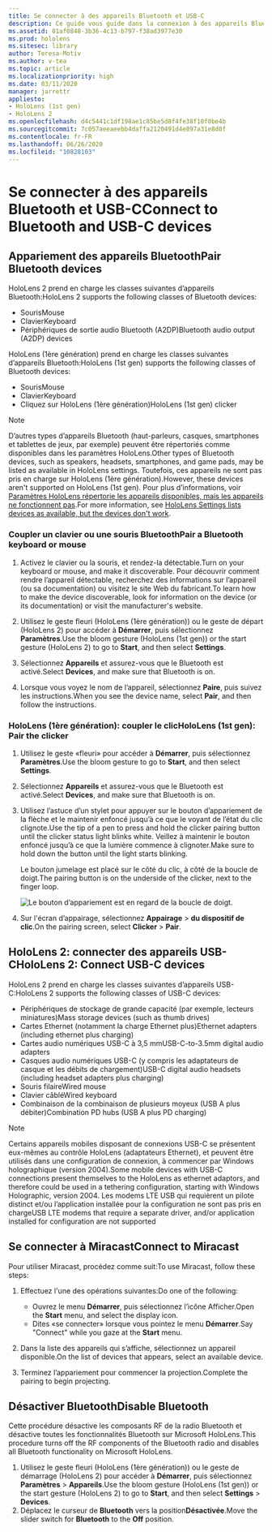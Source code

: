 ```yaml
---
title: Se connecter à des appareils Bluetooth et USB-C
description: Ce guide vous guide dans la connexion à des appareils Bluetooth et périphériques USB-C.
ms.assetid: 01af0848-3b36-4c13-b797-f38ad3977e30
ms.prod: hololens
ms.sitesec: library
author: Teresa-Motiv
ms.author: v-tea
ms.topic: article
ms.localizationpriority: high
ms.date: 03/11/2020
manager: jarrettr
appliesto:
- HoloLens (1st gen)
- HoloLens 2
ms.openlocfilehash: d4c5441c1df198ae1c85be5d8f4fe38f10f0be4b
ms.sourcegitcommit: 7c057aeeaeebb4daffa2120491d4e897a31e8d0f
ms.contentlocale: fr-FR
ms.lasthandoff: 06/26/2020
ms.locfileid: "10828103"
---
```

# <span data-ttu-id="119fe-103">Se connecter à des appareils Bluetooth et USB-C</span><span class="sxs-lookup"><span data-stu-id="119fe-103">Connect to Bluetooth and USB-C devices</span></span>

## <span data-ttu-id="119fe-104">Appariement des appareils Bluetooth</span><span class="sxs-lookup"><span data-stu-id="119fe-104">Pair Bluetooth devices</span></span>

<span data-ttu-id="119fe-105">HoloLens 2 prend en charge les classes suivantes d’appareils Bluetooth:</span><span class="sxs-lookup"><span data-stu-id="119fe-105">HoloLens 2 supports the following classes of Bluetooth devices:</span></span>

- <span data-ttu-id="119fe-106">Souris</span><span class="sxs-lookup"><span data-stu-id="119fe-106">Mouse</span></span>
- <span data-ttu-id="119fe-107">Clavier</span><span class="sxs-lookup"><span data-stu-id="119fe-107">Keyboard</span></span>
- <span data-ttu-id="119fe-108">Périphériques de sortie audio Bluetooth (A2DP)</span><span class="sxs-lookup"><span data-stu-id="119fe-108">Bluetooth audio output (A2DP) devices</span></span>

<span data-ttu-id="119fe-109">HoloLens (1ère génération) prend en charge les classes suivantes d’appareils Bluetooth:</span><span class="sxs-lookup"><span data-stu-id="119fe-109">HoloLens (1st gen) supports the following classes of Bluetooth devices:</span></span>

- <span data-ttu-id="119fe-110">Souris</span><span class="sxs-lookup"><span data-stu-id="119fe-110">Mouse</span></span>
- <span data-ttu-id="119fe-111">Clavier</span><span class="sxs-lookup"><span data-stu-id="119fe-111">Keyboard</span></span>
- <span data-ttu-id="119fe-112">Cliquez sur HoloLens (1ère génération)</span><span class="sxs-lookup"><span data-stu-id="119fe-112">HoloLens (1st gen) clicker</span></span>

> [!NOTE]
> <span data-ttu-id="119fe-113">D’autres types d’appareils Bluetooth (haut-parleurs, casques, smartphones et tablettes de jeux, par exemple) peuvent être répertoriés comme disponibles dans les paramètres HoloLens.</span><span class="sxs-lookup"><span data-stu-id="119fe-113">Other types of Bluetooth devices, such as speakers, headsets, smartphones, and game pads, may be listed as available in HoloLens settings.</span></span> <span data-ttu-id="119fe-114">Toutefois, ces appareils ne sont pas pris en charge sur HoloLens (1ère génération).</span><span class="sxs-lookup"><span data-stu-id="119fe-114">However, these devices aren't supported on HoloLens (1st gen).</span></span> <span data-ttu-id="119fe-115">Pour plus d’informations, voir [Paramètres HoloLens répertorie les appareils disponibles, mais les appareils ne fonctionnent pas](hololens-FAQ.md#hololens-settings-lists-devices-as-available-but-the-devices-dont-work).</span><span class="sxs-lookup"><span data-stu-id="119fe-115">For more information, see [HoloLens Settings lists devices as available, but the devices don't work](hololens-FAQ.md#hololens-settings-lists-devices-as-available-but-the-devices-dont-work).</span></span>

### <span data-ttu-id="119fe-116">Coupler un clavier ou une souris Bluetooth</span><span class="sxs-lookup"><span data-stu-id="119fe-116">Pair a Bluetooth keyboard or mouse</span></span>

1. <span data-ttu-id="119fe-117">Activez le clavier ou la souris, et rendez-la détectable.</span><span class="sxs-lookup"><span data-stu-id="119fe-117">Turn on your keyboard or mouse, and make it discoverable.</span></span> <span data-ttu-id="119fe-118">Pour découvrir comment rendre l’appareil détectable, recherchez des informations sur l’appareil (ou sa documentation) ou visitez le site Web du fabricant.</span><span class="sxs-lookup"><span data-stu-id="119fe-118">To learn how to make the device discoverable, look for information on the device (or its documentation) or visit the manufacturer's website.</span></span>

1. <span data-ttu-id="119fe-119">Utilisez le geste fleuri (HoloLens (1ère génération)) ou le geste de départ (HoloLens 2) pour accéder à **Démarrer**, puis sélectionnez **Paramètres**.</span><span class="sxs-lookup"><span data-stu-id="119fe-119">Use the bloom gesture (HoloLens (1st gen)) or the start gesture (HoloLens 2) to go to **Start**, and then select **Settings**.</span></span>
1. <span data-ttu-id="119fe-120">Sélectionnez **Appareils** et assurez-vous que le Bluetooth est activé.</span><span class="sxs-lookup"><span data-stu-id="119fe-120">Select **Devices**, and make sure that Bluetooth is on.</span></span>  
1. <span data-ttu-id="119fe-121">Lorsque vous voyez le nom de l’appareil, sélectionnez **Paire**, puis suivez les instructions.</span><span class="sxs-lookup"><span data-stu-id="119fe-121">When you see the device name, select **Pair**, and then follow the instructions.</span></span>

### <span data-ttu-id="119fe-122">HoloLens (1ère génération): coupler le clic</span><span class="sxs-lookup"><span data-stu-id="119fe-122">HoloLens (1st gen): Pair the clicker</span></span>

1. <span data-ttu-id="119fe-123">Utilisez le geste «fleuri» pour accéder à **Démarrer**, puis sélectionnez **Paramètres**.</span><span class="sxs-lookup"><span data-stu-id="119fe-123">Use the bloom gesture to go to **Start**, and then select **Settings**.</span></span>

1. <span data-ttu-id="119fe-124">Sélectionnez **Appareils** et assurez-vous que le Bluetooth est activé.</span><span class="sxs-lookup"><span data-stu-id="119fe-124">Select **Devices**, and make sure that Bluetooth is on.</span></span>

1. <span data-ttu-id="119fe-125">Utilisez l’astuce d’un stylet pour appuyer sur le bouton d’appariement de la flèche et le maintenir enfoncé jusqu’à ce que le voyant de l’état du clic clignote.</span><span class="sxs-lookup"><span data-stu-id="119fe-125">Use the tip of a pen to press and hold the clicker pairing button until the clicker status light blinks white.</span></span> <span data-ttu-id="119fe-126">Veillez à maintenir le bouton enfoncé jusqu’à ce que la lumière commence à clignoter.</span><span class="sxs-lookup"><span data-stu-id="119fe-126">Make sure to hold down the button until the light starts blinking.</span></span>  

   <span data-ttu-id="119fe-127">Le bouton jumelage est placé sur le côté du clic, à côté de la boucle de doigt.</span><span class="sxs-lookup"><span data-stu-id="119fe-127">The pairing button is on the underside of the clicker, next to the finger loop.</span></span>
   
   ![Le bouton d’appariement est en regard de la boucle de doigt.](images/use-hololens-clicker-1.png)
   
1. <span data-ttu-id="119fe-129">Sur l'écran d’appairage, sélectionnez **Appairage** > **du dispositif de clic**.</span><span class="sxs-lookup"><span data-stu-id="119fe-129">On the pairing screen, select **Clicker** > **Pair**.</span></span>

## <span data-ttu-id="119fe-130">HoloLens 2: connecter des appareils USB-C</span><span class="sxs-lookup"><span data-stu-id="119fe-130">HoloLens 2: Connect USB-C devices</span></span>

<span data-ttu-id="119fe-131">HoloLens 2 prend en charge les classes suivantes d’appareils USB-C:</span><span class="sxs-lookup"><span data-stu-id="119fe-131">HoloLens 2 supports the following classes of USB-C devices:</span></span>

- <span data-ttu-id="119fe-132">Périphériques de stockage de grande capacité (par exemple, lecteurs miniatures)</span><span class="sxs-lookup"><span data-stu-id="119fe-132">Mass storage devices (such as thumb drives)</span></span>
- <span data-ttu-id="119fe-133">Cartes Ethernet (notamment la charge Ethernet plus)</span><span class="sxs-lookup"><span data-stu-id="119fe-133">Ethernet adapters (including ethernet plus charging)</span></span>
- <span data-ttu-id="119fe-134">Cartes audio numériques USB-C à 3,5 mm</span><span class="sxs-lookup"><span data-stu-id="119fe-134">USB-C-to-3.5mm digital audio adapters</span></span>
- <span data-ttu-id="119fe-135">Casques audio numériques USB-C (y compris les adaptateurs de casque et les débits de chargement)</span><span class="sxs-lookup"><span data-stu-id="119fe-135">USB-C digital audio headsets (including headset adapters plus charging)</span></span>
- <span data-ttu-id="119fe-136">Souris filaire</span><span class="sxs-lookup"><span data-stu-id="119fe-136">Wired mouse</span></span>
- <span data-ttu-id="119fe-137">Clavier câblé</span><span class="sxs-lookup"><span data-stu-id="119fe-137">Wired keyboard</span></span>
- <span data-ttu-id="119fe-138">Combinaison de la combinaison de plusieurs moyeux (USB A plus débiter)</span><span class="sxs-lookup"><span data-stu-id="119fe-138">Combination PD hubs (USB A plus PD charging)</span></span>

> [!NOTE]
> <span data-ttu-id="119fe-139">Certains appareils mobiles disposant de connexions USB-C se présentent eux-mêmes au contrôle HoloLens (adaptateurs Ethernet), et peuvent être utilisés dans une configuration de connexion, à commencer par Windows holographique (version 2004).</span><span class="sxs-lookup"><span data-stu-id="119fe-139">Some mobile devices with USB-C connections present themselves to the HoloLens as ethernet adaptors, and therefore could be used in a tethering configuration, starting with Windows Holographic, version 2004.</span></span> <span data-ttu-id="119fe-140">Les modems LTE USB qui requièrent un pilote distinct et/ou l’application installée pour la configuration ne sont pas pris en charge</span><span class="sxs-lookup"><span data-stu-id="119fe-140">USB LTE modems that require a separate driver, and/or application installed for configuration are not supported</span></span>

## <span data-ttu-id="119fe-141">Se connecter à Miracast</span><span class="sxs-lookup"><span data-stu-id="119fe-141">Connect to Miracast</span></span>

<span data-ttu-id="119fe-142">Pour utiliser Miracast, procédez comme suit:</span><span class="sxs-lookup"><span data-stu-id="119fe-142">To use Miracast, follow these steps:</span></span>

1. <span data-ttu-id="119fe-143">Effectuez l'une des opérations suivantes:</span><span class="sxs-lookup"><span data-stu-id="119fe-143">Do one of the following:</span></span>  

   - <span data-ttu-id="119fe-144">Ouvrez le menu **Démarrer**, puis sélectionnez l’icône Afficher.</span><span class="sxs-lookup"><span data-stu-id="119fe-144">Open the **Start** menu, and select the display icon.</span></span>
   - <span data-ttu-id="119fe-145">Dites «se connecter» lorsque vous pointez le menu **Démarrer**.</span><span class="sxs-lookup"><span data-stu-id="119fe-145">Say "Connect" while you gaze at the **Start** menu.</span></span>  

1. <span data-ttu-id="119fe-146">Dans la liste des appareils qui s’affiche, sélectionnez un appareil disponible.</span><span class="sxs-lookup"><span data-stu-id="119fe-146">On the list of devices that appears, select an available device.</span></span>
1. <span data-ttu-id="119fe-147">Terminez l’appariement pour commencer la projection.</span><span class="sxs-lookup"><span data-stu-id="119fe-147">Complete the pairing to begin projecting.</span></span>

## <span data-ttu-id="119fe-148">Désactiver Bluetooth</span><span class="sxs-lookup"><span data-stu-id="119fe-148">Disable Bluetooth</span></span>

<span data-ttu-id="119fe-149">Cette procédure désactive les composants RF de la radio Bluetooth et désactive toutes les fonctionnalités Bluetooth sur Microsoft HoloLens.</span><span class="sxs-lookup"><span data-stu-id="119fe-149">This procedure turns off the RF components of the Bluetooth radio and disables all Bluetooth functionality on Microsoft HoloLens.</span></span>

1. <span data-ttu-id="119fe-150">Utilisez le geste fleuri (HoloLens (1ère génération)) ou le geste de démarrage (HoloLens 2) pour accéder à **Démarrer**, puis sélectionnez **Paramètres** > **Appareils**.</span><span class="sxs-lookup"><span data-stu-id="119fe-150">Use the bloom gesture (HoloLens (1st gen)) or the start gesture (HoloLens 2) to go to **Start**, and then select **Settings** > **Devices**.</span></span>
1. <span data-ttu-id="119fe-151">Déplacez le curseur de **Bluetooth** vers la position**Désactivée**.</span><span class="sxs-lookup"><span data-stu-id="119fe-151">Move the slider switch for **Bluetooth** to the **Off** position.</span></span>
